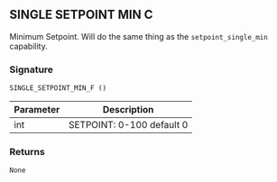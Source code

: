 ## SINGLE SETPOINT MIN C

Minimum Setpoint. Will do the same thing as the `setpoint_single_min` capability.



 
### Signature

`SINGLE_SETPOINT_MIN_F ()` 


| Parameter | Description |
| --- | --- |
| int | SETPOINT: 0-100 default 0  |

 
### Returns

`None`
